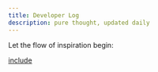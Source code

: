 ```yaml
---
title: Developer Log
description: pure thought, updated daily
---
```


Let the flow of inspiration begin:

[include](LOG.md)
